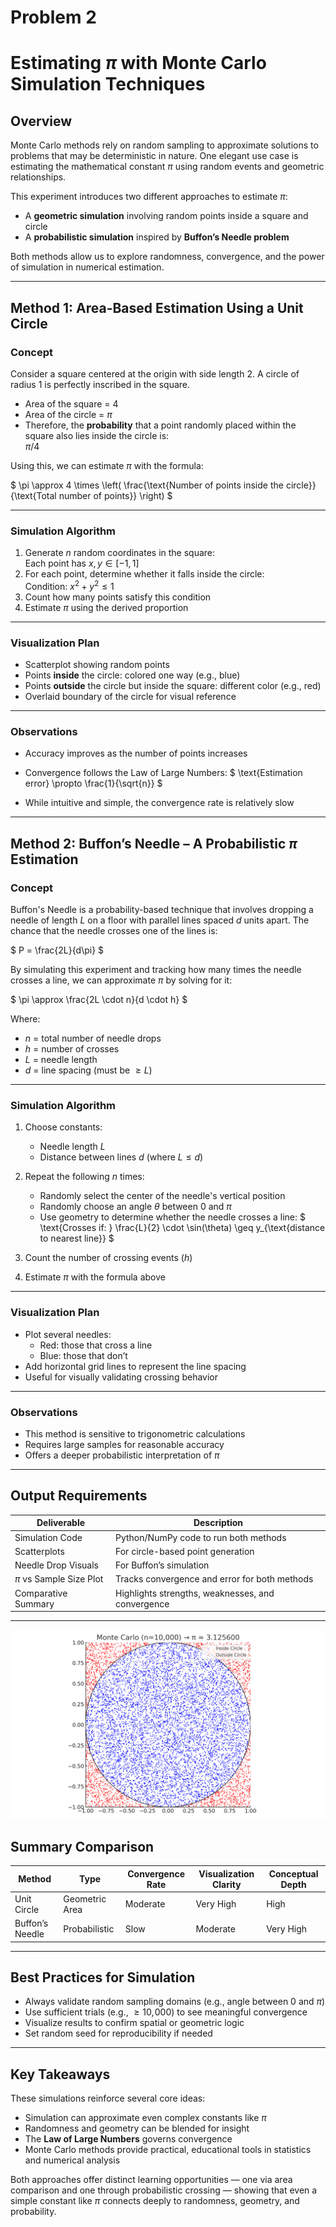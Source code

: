 # Problem 2

# Estimating $\pi$ with Monte Carlo Simulation Techniques
 
## Overview
 
Monte Carlo methods rely on random sampling to approximate solutions to problems that may be deterministic in nature. One elegant use case is estimating the mathematical constant $\pi$ using random events and geometric relationships.
 
This experiment introduces two different approaches to estimate $\pi$:
 
- A **geometric simulation** involving random points inside a square and circle
- A **probabilistic simulation** inspired by **Buffon’s Needle problem**
 
Both methods allow us to explore randomness, convergence, and the power of simulation in numerical estimation.
 
---
 
## Method 1: Area-Based Estimation Using a Unit Circle
 
### Concept
 
Consider a square centered at the origin with side length 2. A circle of radius 1 is perfectly inscribed in the square.
 
- Area of the square = 4  
- Area of the circle = $\pi$  
- Therefore, the **probability** that a point randomly placed within the square also lies inside the circle is:  
  $\pi / 4$
 
Using this, we can estimate $\pi$ with the formula:
 
$ \pi \approx 4 \times \left( \frac{\text{Number of points inside the circle}}{\text{Total number of points}} \right) $
 
---
 
### Simulation Algorithm
 
1. Generate $n$ random coordinates in the square:  
   Each point has $x, y \in [-1, 1]$
2. For each point, determine whether it falls inside the circle:  
   Condition: $x^2 + y^2 \leq 1$
3. Count how many points satisfy this condition
4. Estimate $\pi$ using the derived proportion
 
---
 
### Visualization Plan
 
- Scatterplot showing random points
- Points **inside** the circle: colored one way (e.g., blue)
- Points **outside** the circle but inside the square: different color (e.g., red)
- Overlaid boundary of the circle for visual reference
 
---
 
### Observations
 
- Accuracy improves as the number of points increases
- Convergence follows the Law of Large Numbers:
  $ \text{Estimation error} \propto \frac{1}{\sqrt{n}} $
 
- While intuitive and simple, the convergence rate is relatively slow
 
---
 
## Method 2: Buffon’s Needle – A Probabilistic $\pi$ Estimation
 
### Concept
 
Buffon's Needle is a probability-based technique that involves dropping a needle of length $L$ on a floor with parallel lines spaced $d$ units apart. The chance that the needle crosses one of the lines is:
 
$ P = \frac{2L}{d\pi} $
 
By simulating this experiment and tracking how many times the needle crosses a line, we can approximate $\pi$ by solving for it:
 
$ \pi \approx \frac{2L \cdot n}{d \cdot h} $
 
Where:
 
- $n$ = total number of needle drops  
- $h$ = number of crosses  
- $L$ = needle length  
- $d$ = line spacing (must be $\geq L$)
 
---
 
### Simulation Algorithm
 
1. Choose constants:  
   - Needle length $L$  
   - Distance between lines $d$ (where $L \leq d$)
2. Repeat the following $n$ times:
   - Randomly select the center of the needle's vertical position
   - Randomly choose an angle $\theta$ between $0$ and $\pi$
   - Use geometry to determine whether the needle crosses a line:
     $ \text{Crosses if: } \frac{L}{2} \cdot \sin(\theta) \geq y_{\text{distance to nearest line}} $
 
3. Count the number of crossing events ($h$)
4. Estimate $\pi$ with the formula above
 
---
 
### Visualization Plan
 
- Plot several needles:
  - Red: those that cross a line
  - Blue: those that don’t
- Add horizontal grid lines to represent the line spacing
- Useful for visually validating crossing behavior
 
---
 
### Observations
 
- This method is sensitive to trigonometric calculations
- Requires large samples for reasonable accuracy
- Offers a deeper probabilistic interpretation of $\pi$
 
---
 
## Output Requirements
 
| Deliverable              | Description                                           |
|--------------------------|-------------------------------------------------------|
| Simulation Code          | Python/NumPy code to run both methods                 |
| Scatterplots             | For circle-based point generation                     |
| Needle Drop Visuals      | For Buffon’s simulation                               |
| $\pi$ vs Sample Size Plot| Tracks convergence and error for both methods         |
| Comparative Summary      | Highlights strengths, weaknesses, and convergence     |
 
---
 
![alt text](image-1.png)

## Summary Comparison
 
| Method           | Type               | Convergence Rate | Visualization Clarity | Conceptual Depth |
|------------------|--------------------|------------------|------------------------|------------------|
| Unit Circle       | Geometric Area     | Moderate         | Very High              | High             |
| Buffon’s Needle   | Probabilistic      | Slow             | Moderate               | Very High        |
 
---
 
## Best Practices for Simulation
 
- Always validate random sampling domains (e.g., angle between $0$ and $\pi$)
- Use sufficient trials (e.g., $\geq 10,\!000$) to see meaningful convergence
- Visualize results to confirm spatial or geometric logic
- Set random seed for reproducibility if needed
 
---
 
## Key Takeaways
 
These simulations reinforce several core ideas:
 
- Simulation can approximate even complex constants like $\pi$
- Randomness and geometry can be blended for insight
- The **Law of Large Numbers** governs convergence
- Monte Carlo methods provide practical, educational tools in statistics and numerical analysis
 
Both approaches offer distinct learning opportunities — one via area comparison and one through probabilistic crossing — showing that even a simple constant like $\pi$ connects deeply to randomness, geometry, and probability.
